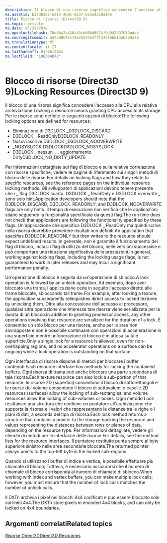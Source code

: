 ```yaml
---
description: Il blocco di una risorsa significa concedere l'accesso alla CPU alla relativa archiviazione.
ms.assetid: b17d8262-e514-4b9c-9237-653a4258a14e
title: Blocco di risorse (Direct3D 9)
ms.topic: article
ms.date: 05/31/2018
ms.openlocfilehash: 70d66a7a420a33cb908d0974f9d942597019aded
ms.sourcegitcommit: a47bd86f517de76374e4fff33cfeb613eb259a7e
ms.translationtype: MT
ms.contentlocale: it-IT
ms.lasthandoff: 01/06/2021
ms.locfileid: "106304072"
---
```

# <a name="locking-resources-direct3d-9"></a><span data-ttu-id="eb84c-103">Blocco di risorse (Direct3D 9)</span><span class="sxs-lookup"><span data-stu-id="eb84c-103">Locking Resources (Direct3D 9)</span></span>

<span data-ttu-id="eb84c-104">Il blocco di una risorsa significa concedere l'accesso alla CPU alla relativa archiviazione.</span><span class="sxs-lookup"><span data-stu-id="eb84c-104">Locking a resource means granting CPU access to its storage.</span></span> <span data-ttu-id="eb84c-105">Per le risorse sono definite le seguenti opzioni di blocco:</span><span class="sxs-lookup"><span data-stu-id="eb84c-105">The following locking options are defined for resources:</span></span>

-   <span data-ttu-id="eb84c-106">Eliminazione di D3DLOCK \_</span><span class="sxs-lookup"><span data-stu-id="eb84c-106">D3DLOCK\_DISCARD</span></span>
-   <span data-ttu-id="eb84c-107">D3DLOCK \_ ReadOnly</span><span class="sxs-lookup"><span data-stu-id="eb84c-107">D3DLOCK\_READONLY</span></span>
-   <span data-ttu-id="eb84c-108">Nosovrascrive D3DLOCK \_</span><span class="sxs-lookup"><span data-stu-id="eb84c-108">D3DLOCK\_NOOVERWRITE</span></span>
-   <span data-ttu-id="eb84c-109">\_NOSYSLOCK D3DLOCK</span><span class="sxs-lookup"><span data-stu-id="eb84c-109">D3DLOCK\_NOSYSLOCK</span></span>
-   <span data-ttu-id="eb84c-110">D3DLOCK \_ nessun \_ \_ aggiornamento Dirty</span><span class="sxs-lookup"><span data-stu-id="eb84c-110">D3DLOCK\_NO\_DIRTY\_UPDATE</span></span>

<span data-ttu-id="eb84c-111">Per informazioni dettagliate sui flag di blocco e sulla relativa correlazione con risorse specifiche, vedere le pagine di riferimento sui singoli metodi di blocco delle risorse.</span><span class="sxs-lookup"><span data-stu-id="eb84c-111">For details on locking flags and how they relate to specific resources, see the reference pages on the individual resource locking methods.</span></span> <span data-ttu-id="eb84c-112">Gli sviluppatori di applicazioni devono tenere presente che i \_ flag D3DLOCK scarta, D3DLOCK \_ ReadOnly e D3DLOCK overwrite \_ sono solo hint.</span><span class="sxs-lookup"><span data-stu-id="eb84c-112">Application developers should note that the D3DLOCK\_DISCARD, D3DLOCK\_READONLY, and D3DLOCK\_NOOVERWRITE flags are only hints.</span></span> <span data-ttu-id="eb84c-113">Il tempo di esecuzione non verifica che le applicazioni stiano seguendo la funzionalità specificata da questi flag.</span><span class="sxs-lookup"><span data-stu-id="eb84c-113">The run time does not check that applications are following the functionality specified by these flags.</span></span> <span data-ttu-id="eb84c-114">Un'applicazione che specifica D3DLOCK \_ ReadOnly ma quindi scrive nella risorsa dovrebbe prevedere risultati non definiti.</span><span class="sxs-lookup"><span data-stu-id="eb84c-114">An application that specifies D3DLOCK\_READONLY but then writes to the resource should expect undefined results.</span></span> <span data-ttu-id="eb84c-115">In generale, non è garantito il funzionamento dei flag di blocco, inclusi i flag di utilizzo del blocco, nelle versioni successive e può comportare una riduzione significativa delle prestazioni.</span><span class="sxs-lookup"><span data-stu-id="eb84c-115">In general, working against locking flags, including the locking usage flags, is not guaranteed to work in later releases and may incur a significant performance penalty.</span></span>

<span data-ttu-id="eb84c-116">Un'operazione di blocco è seguita da un'operazione di sblocco.</span><span class="sxs-lookup"><span data-stu-id="eb84c-116">A lock operation is followed by an unlock operation.</span></span> <span data-ttu-id="eb84c-117">Ad esempio, dopo aver bloccato una trama, l'applicazione cede in seguito l'accesso diretto alle trame bloccate, sbloccando tali trame.</span><span class="sxs-lookup"><span data-stu-id="eb84c-117">For example, after locking a texture, the application subsequently relinquishes direct access to locked textures by unlocking them.</span></span> <span data-ttu-id="eb84c-118">Oltre alla concessione dell'accesso al processore, qualsiasi altra operazione che interessa tale risorsa viene serializzata per la durata di un blocco.</span><span class="sxs-lookup"><span data-stu-id="eb84c-118">In addition to granting processor access, any other operations involving that resource are serialized for the duration of a lock.</span></span> <span data-ttu-id="eb84c-119">È consentito un solo blocco per una risorsa, anche per le aree non sovrapposte e non è possibile continuare con operazioni di accelerazione in una superficie mentre un'operazione di blocco è in attesa su tale superficie.</span><span class="sxs-lookup"><span data-stu-id="eb84c-119">Only a single lock for a resource is allowed, even for non-overlapping regions, and no accelerator operations on a surface can be ongoing while a lock operation is outstanding on that surface.</span></span>

<span data-ttu-id="eb84c-120">Ogni interfaccia di risorsa dispone di metodi per bloccare i buffer contenuti.</span><span class="sxs-lookup"><span data-stu-id="eb84c-120">Each resource interface has methods for locking the contained buffers.</span></span> <span data-ttu-id="eb84c-121">Ogni risorsa di trama può anche bloccare una parte secondaria di tale risorsa.</span><span class="sxs-lookup"><span data-stu-id="eb84c-121">Each texture resource can also lock a sub-portion of that resource.</span></span> <span data-ttu-id="eb84c-122">le risorse 2D (superfici) consentono il blocco di sottorettangoli e le risorse del volume consentono il blocco di sottovolumi o caselle.</span><span class="sxs-lookup"><span data-stu-id="eb84c-122">2D resources (surfaces) allow the locking of sub-rectangles, and volume resources allow the locking of sub-volumes or boxes.</span></span> <span data-ttu-id="eb84c-123">Ogni metodo Lock restituisce una struttura che contiene un puntatore all'archiviazione che supporta la risorsa e i valori che rappresentano le distanze tra le righe o i piani di dati, a seconda del tipo di risorsa.</span><span class="sxs-lookup"><span data-stu-id="eb84c-123">Each lock method returns a structure that contains a pointer to the storage backing the resource and values representing the distances between rows or planes of data, depending on the resource type.</span></span> <span data-ttu-id="eb84c-124">Per informazioni dettagliate, vedere gli elenchi di metodi per le interfacce delle risorse.</span><span class="sxs-lookup"><span data-stu-id="eb84c-124">For details, see the method lists for the resource interfaces.</span></span> <span data-ttu-id="eb84c-125">Il puntatore restituito punta sempre al byte superiore sinistro nelle aree secondarie bloccate.</span><span class="sxs-lookup"><span data-stu-id="eb84c-125">The returned pointer always points to the top-left byte in the locked sub-regions.</span></span>

<span data-ttu-id="eb84c-126">Quando si utilizzano i buffer di indice e vertice, è possibile effettuare più chiamate di blocco; Tuttavia, è necessario assicurarsi che il numero di chiamate di blocco corrisponda al numero di chiamate di sblocco.</span><span class="sxs-lookup"><span data-stu-id="eb84c-126">When working with index and vertex buffers, you can make multiple lock calls; however, you must ensure that the number of lock calls matches the number of unlock calls.</span></span>

<span data-ttu-id="eb84c-127">Il DXTn archivia i pixel nei blocchi 4x4 codificati e può essere bloccato solo sui limiti 4x4.</span><span class="sxs-lookup"><span data-stu-id="eb84c-127">The DXTn store pixels in encoded 4x4 blocks, and can only be locked on 4x4 boundaries.</span></span>

## <a name="related-topics"></a><span data-ttu-id="eb84c-128">Argomenti correlati</span><span class="sxs-lookup"><span data-stu-id="eb84c-128">Related topics</span></span>

<dl> <dt>

[<span data-ttu-id="eb84c-129">Risorse Direct3D</span><span class="sxs-lookup"><span data-stu-id="eb84c-129">Direct3D Resources</span></span>](direct3d-resources.md)
</dt> </dl>

 

 



